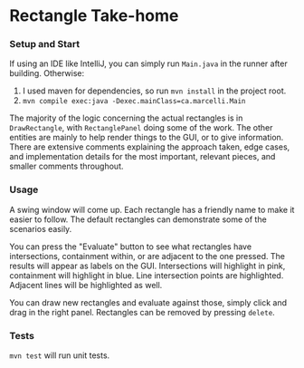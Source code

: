 # Rectangle Take-home

### Setup and Start

If using an IDE like IntelliJ, you can simply run `Main.java` in the runner after building. Otherwise:

1. I used maven for dependencies, so run `mvn install` in the project root.
2. `mvn compile exec:java -Dexec.mainClass=ca.marcelli.Main`

The majority of the logic concerning the actual rectangles is in `DrawRectangle`, with `RectanglePanel` doing some of the work.
The other entities are mainly to help render things to the GUI, or to give information. There are extensive comments explaining the approach taken,
edge cases, and implementation details for the most important, relevant pieces, and smaller comments throughout.

### Usage

A swing window will come up. Each rectangle has a friendly name to make it easier to follow. The default rectangles can demonstrate some of the
scenarios easily.

You can press the "Evaluate" button to see what rectangles have intersections, containment within, or are adjacent to the one pressed.
The results will appear as labels on the GUI. Intersections will highlight in pink, containment will highlight in blue.
Line intersection points are highlighted. Adjacent lines will be highlighted as well. 

You can draw new rectangles and evaluate against those, simply click and drag in the right panel. Rectangles can be removed by pressing `delete`.

### Tests

`mvn test` will run unit tests.

